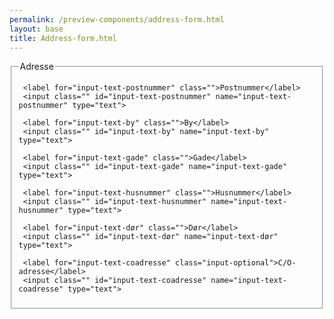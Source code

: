 ```yaml
--- 
permalink: /preview-components/address-form.html
layout: base 
title: Address-form.html
---
```







<form class="form-large">
  <fieldset>
    <legend>Adresse</legend>
    
  <div class="input-grid input-grid-small">
    
   
     <label for="input-text-postnummer" class="">Postnummer</label>
     <input class="" id="input-text-postnummer" name="input-text-postnummer" type="text">
  

  </div>

  <div class="input-grid input-grid-medium">
    
   
     <label for="input-text-by" class="">By</label>
     <input class="" id="input-text-by" name="input-text-by" type="text">
  

  </div>

  
   
     <label for="input-text-gade" class="">Gade</label>
     <input class="" id="input-text-gade" name="input-text-gade" type="text">
  


  <div class="input-grid input-grid-small">
    
   
     <label for="input-text-husnummer" class="">Husnummer</label>
     <input class="" id="input-text-husnummer" name="input-text-husnummer" type="text">
  

  </div>
  <div class="input-grid input-grid-small">
    
   
     <label for="input-text-dør" class="">Dør</label>
     <input class="" id="input-text-dør" name="input-text-dør" type="text">
  

  </div>
  <div class="input-grid input-grid-large" >
    
   
     <label for="input-text-coadresse" class="input-optional">C/O-adresse</label>
     <input class="" id="input-text-coadresse" name="input-text-coadresse" type="text">
  

  </div>

  </fieldset>
</form>
